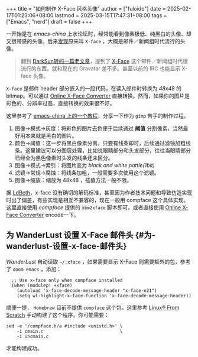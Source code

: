 +++
title = "如何制作 X-Face 风格头像"
author = ["fuloido"]
date = 2025-02-17T01:23:06+08:00
lastmod = 2025-03-15T17:47:31+08:00
tags = ["Emacs", "nerd"]
draft = false
+++

一开始是在 _emacs-china_ 上水论坛时，经常能看到像素极低、纯黑白的头像、却又很带感的头像。后来[发现](https:emacs-china.org/t/topic/3118)原来叫 `X-face` ，大概是邮件／新闻组时代流行的头像。

> 翻到 [DarkSun转的一篇老文章](https://blog.csdn.net/lujun9972/article/details/46002803)，提到了 [X-Face](https://en.wikipedia.org/wiki/X-Face) 这个邮件／新闻组时代很流行的东西。就和现在的 Gravatar 差不多。甚至以前的 IRC 也能显示 X-face 头像。

`X-face` 是邮件 header 部分嵌入的一段代码，在读入邮件时转换为 _48x48_ 的 bitmap。可以通过 [Online X-Face Converter](https://www.dairiki.org/xface/xface.php) 直接转换。然而，如果你的图片是彩色的、分辨率过高，直接转换的效果很不好。

这里参考了 [emacs-china 上的一个教程](https://emacs-china.org/t/x-face/28144)，分享一下作为 `gimp` 苦手的制作过程。

1.  图像-&gt;模式-&gt;灰度：将彩色的图片去色便于后续通过 **阈值** 分割像素，当然最好用本来就是黑白的图片。
2.  颜色-&gt;阈值：这一步将黑白像素分离，只要有线条即可，后续通过滤镜加粗线条。这里建议可以分图层处理，比如说眼睛部分和头发部分，往往当眼睛部分已经全为黑色像素时头发的线条还未区分。
3.  图像-&gt;模式-&gt;索引：将图片变为 _black and white pattle(1bit)_
4.  滤镜-&gt;常规-&gt;腐蚀：将线条加粗，一般需要多次使用这个滤镜。
5.  图像-&gt;缩放：缩放为 48x48 ，插值方法一般不限。

据 [LdBeth](https://emacs-china.org/t/x-face/28144/2)，x-face 没有确切的解码标准，甚至因为作者技术问题和导致仿造实现时出了偏差，有些实现是相互不兼容的，现在一般用 compface 这个具体实现。这里直接使用 _compface_ 提供的 `xbm2xface` 脚本即可。或者直接使用 [Online X-Face Converter](https://www.dairiki.org/xface/xface.php) encode一下。


## 为 WanderLust 设置 X-Face 邮件头 {#为-wanderlust-设置-x-face-邮件头}

_WanderLust_ 自动读取 `~/.xface` ，如果需要显示 X-Face 则需要额外的包，参考了 `doom emacs` ，添加：

```elisp
  ;; Use x-face only when compface installed
  (when (modulep! +xface)
    (autoload 'x-face-decode-message-header "x-face-e21")
    (setq wl-highlight-x-face-function 'x-face-decode-message-header))
```

顺便一提， `Homebrew` 目前不提供 `compface` 这个包，这里参考 [Linux® From Scratch](https://www.linuxfromscratch.org/blfs/view/git/general/compface.html) 手动构建了这个程序。你可能需要：

```shell
sed -e '/compface.h/a #include <unistd.h>' \
    -i cmain.c                             \
    -i uncmain.c
```

才能构建成功。
